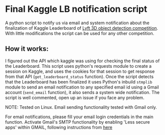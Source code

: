 # Final Kaggle LB notification script

A python script to notify us via email and system notification about the finalization of Kaggle Leaderboard of [Lyft 3D object detection competition](https://www.kaggle.com/c/3d-object-detection-for-autonomous-vehicles/). With little modifications the script can be used for any other competition.

## How it works:

I figured out the API which kaggle was using for checking the final status of the Leaderboard. This script uses python's requests module to create a session on Kaggle, and uses the cookies for that session to get response from that API (`get_leaderboard_status` function). Once the script detects that the Leaderboard has been finalized it uses Python's inbuild `stmplib` module to send an email notification to any specified email id using a Gmail account (`send_email` function), it also sends a system wide notification. The script is well commented, open up an issue if you face any problem.


NOTE: Tested on Linux. Email sending functionality tested with Gmail only.

For email notifications, please fill your email login credentials in the main function. Activate Gmail's SMTP functionality by enabling 'Less secure apps' within GMAIL, following instructions from [here](https://help.dreamhost.com/hc/en-us/articles/115001719551-Troubleshooting-GMAIL-SMTP-authentication-errors
)

